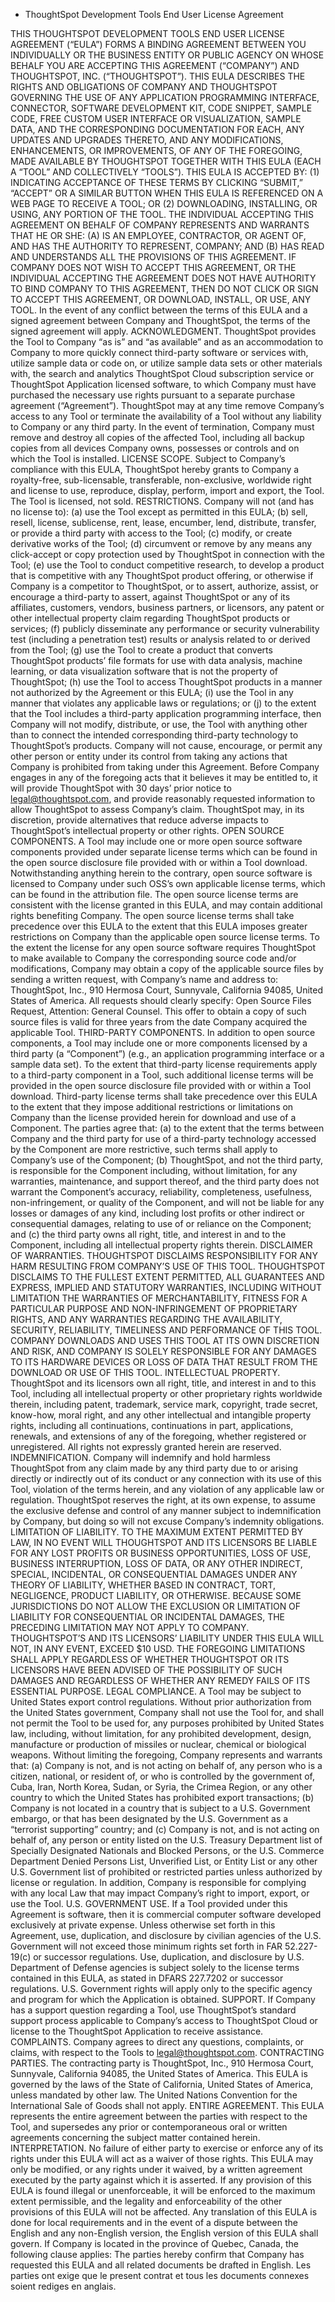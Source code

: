 - ThoughtSpot Development Tools End User License Agreement

THIS THOUGHTSPOT DEVELOPMENT TOOLS END USER LICENSE AGREEMENT (“EULA”) FORMS A BINDING AGREEMENT BETWEEN YOU INDIVIDUALLY OR THE BUSINESS ENTITY OR PUBLIC AGENCY ON WHOSE BEHALF YOU ARE ACCEPTING THIS AGREEMENT (“COMPANY”) AND THOUGHTSPOT, INC. (“THOUGHTSPOT”). THIS EULA DESCRIBES THE RIGHTS AND OBLIGATIONS OF COMPANY AND THOUGHTSPOT GOVERNING THE USE OF ANY APPLICATION PROGRAMMING INTERFACE, CONNECTOR, SOFTWARE DEVELOPMENT KIT, CODE SNIPPET, SAMPLE CODE, FREE CUSTOM USER INTERFACE OR VISUALIZATION, SAMPLE DATA, AND THE CORRESPONDING DOCUMENTATION FOR EACH, ANY UPDATES AND UPGRADES THERETO, AND ANY MODIFICATIONS, ENHANCEMENTS, OR IMPROVEMENTS, OF ANY OF THE FOREGOING, MADE AVAILABLE BY THOUGHTSPOT TOGETHER WITH THIS EULA (EACH A “TOOL” AND COLLECTIVELY “TOOLS”).
THIS EULA IS ACCEPTED BY: (1) INDICATING ACCEPTANCE OF THESE TERMS BY CLICKING “SUBMIT,” “ACCEPT” OR A SIMILAR BUTTON WHEN THIS EULA IS REFERENCED ON A WEB PAGE TO RECEIVE A TOOL; OR (2) DOWNLOADING, INSTALLING, OR USING, ANY PORTION OF THE TOOL. THE INDIVIDUAL ACCEPTING THIS AGREEMENT ON BEHALF OF COMPANY REPRESENTS AND WARRANTS THAT HE OR SHE: (A) IS AN EMPLOYEE, CONTRACTOR, OR AGENT OF, AND HAS THE AUTHORITY TO REPRESENT, COMPANY; AND (B) HAS READ AND UNDERSTANDS ALL THE PROVISIONS OF THIS AGREEMENT. IF COMPANY DOES NOT WISH TO ACCEPT THIS AGREEMENT, OR THE INDIVIDUAL ACCEPTING THE AGREEMENT DOES NOT HAVE AUTHORITY TO BIND COMPANY TO THIS AGREEMENT, THEN DO NOT CLICK OR SIGN TO ACCEPT THIS AGREEMENT, OR DOWNLOAD, INSTALL, OR USE, ANY TOOL.
In the event of any conflict between the terms of this EULA and a signed agreement between Company and ThoughtSpot, the terms of the signed agreement will apply.
ACKNOWLEDGMENT. ThoughtSpot provides the Tool to Company “as is” and “as available” and as an accommodation to Company to more quickly connect third-party software or services with, utilize sample data or code on, or utilize sample data sets or other materials with, the search and analytics ThoughtSpot Cloud subscription service or ThoughtSpot Application licensed software, to which Company must have purchased the necessary use rights pursuant to a separate purchase agreement (“Agreement”). ThoughtSpot may at any time remove Company’s access to any Tool or terminate the availability of a Tool without any liability to Company or any third party. In the event of termination, Company must remove and destroy all copies of the affected Tool, including all backup copies from all devices Company owns, possesses or controls and on which the Tool is installed.
LICENSE SCOPE. Subject to Company’s compliance with this EULA, ThoughtSpot hereby grants to Company a royalty-free, sub-licensable, transferable, non-exclusive, worldwide right and license to use, reproduce, display, perform, import and export, the Tool. The Tool is licensed, not sold.
RESTRICTIONS. Company will not (and has no license to): (a) use the Tool except as permitted in this EULA; (b) sell, resell, license, sublicense, rent, lease, encumber, lend, distribute, transfer, or provide a third party with access to the Tool; (c) modify, or create derivative works of the Tool; (d) circumvent or remove by any means any click-accept or copy protection used by ThoughtSpot in connection with the Tool; (e) use the Tool to conduct competitive research, to develop a product that is competitive with any ThoughtSpot product offering, or otherwise if Company is a competitor to ThoughtSpot, or to assert, authorize, assist, or encourage a third-party to assert, against ThoughtSpot or any of its affiliates, customers, vendors, business partners, or licensors, any patent or other intellectual property claim regarding ThoughtSpot products or services; (f) publicly disseminate any performance or security vulnerability test (including a penetration test) results or analysis related to or derived from the Tool; (g) use the Tool to create a product that converts ThoughtSpot products’ file formats for use with data analysis, machine learning, or data visualization software that is not the property of ThoughtSpot; (h) use the Tool to access ThoughtSpot products in a manner not authorized by the Agreement or this EULA; (i) use the Tool in any manner that violates any applicable laws or regulations; or (j) to the extent that the Tool includes a third-party application programming interface, then Company will not modify, distribute, or use, the Tool with anything other than to connect the intended corresponding third-party technology to ThoughtSpot’s products. Company will not cause, encourage, or permit any other person or entity under its control from taking any actions that Company is prohibited from taking under this Agreement. Before Company engages in any of the foregoing acts that it believes it may be entitled to, it will provide ThoughtSpot with 30 days’ prior notice to legal@thoughtspot.com, and provide reasonably requested information to allow ThoughtSpot to assess Company’s claim. ThoughtSpot may, in its discretion, provide alternatives that reduce adverse impacts to ThoughtSpot’s intellectual property or other rights.
OPEN SOURCE COMPONENTS. A Tool may include one or more open source software components provided under separate license terms which can be found in the open source disclosure file provided with or within a Tool download. Notwithstanding anything herein to the contrary, open source software is licensed to Company under such OSS’s own applicable license terms, which can be found in the attribution file. The open source license terms are consistent with the license granted in this EULA, and may contain additional rights benefiting Company. The open source license terms shall take precedence over this EULA to the extent that this EULA imposes greater restrictions on Company than the applicable open source license terms. To the extent the license for any open source software requires ThoughtSpot to make available to Company the corresponding source code and/or modifications, Company may obtain a copy of the applicable source files by sending a written request, with Company’s name and address to: ThoughtSpot, Inc., 910 Hermosa Court, Sunnyvale, California 94085, United States of America. All requests should clearly specify: Open Source Files Request, Attention: General Counsel. This offer to obtain a copy of such source files is valid for three years from the date Company acquired the applicable Tool.
THIRD-PARTY COMPONENTS. In addition to open source components, a Tool may include one or more components licensed by a third party (a “Component”) (e.g., an application programming interface or a sample data set). To the extent that third-party license requirements apply to a third-party component in a Tool, such additional license terms will be provided in the open source disclosure file provided with or within a Tool download. Third-party license terms shall take precedence over this EULA to the extent that they impose additional restrictions or limitations on Company than the license provided herein for download and use of a Component. The parties agree that: (a) to the extent that the terms between Company and the third party for use of a third-party technology accessed by the Component are more restrictive, such terms shall apply to Company’s use of the Component; (b) ThoughtSpot, and not the third party, is responsible for the Component including, without limitation, for any warranties, maintenance, and support thereof, and the third party does not warrant the Component’s accuracy, reliability, completeness, usefulness, non-infringement, or quality of the Component, and will not be liable for any losses or damages of any kind, including lost profits or other indirect or consequential damages, relating to use of or reliance on the Component; and (c) the third party owns all right, title, and interest in and to the Component, including all intellectual property rights therein.
DISCLAIMER OF WARRANTIES. THOUGHTSPOT DISCLAIMS RESPONSIBILITY FOR ANY HARM RESULTING FROM COMPANY’S USE OF THIS TOOL. THOUGHTSPOT DISCLAIMS TO THE FULLEST EXTENT PERMITTED, ALL GUARANTEES AND EXPRESS, IMPLIED AND STATUTORY WARRANTIES, INCLUDING WITHOUT LIMITATION THE WARRANTIES OF MERCHANTABILITY, FITNESS FOR A PARTICULAR PURPOSE AND NON-INFRINGEMENT OF PROPRIETARY RIGHTS, AND ANY WARRANTIES REGARDING THE AVAILABILITY, SECURITY, RELIABILITY, TIMELINESS AND PERFORMANCE OF THIS TOOL. COMPANY DOWNLOADS AND USES THIS TOOL AT ITS OWN DISCRETION AND RISK, AND COMPANY IS SOLELY RESPONSIBLE FOR ANY DAMAGES TO ITS HARDWARE DEVICES OR LOSS OF DATA THAT RESULT FROM THE DOWNLOAD OR USE OF THIS TOOL.
INTELLECTUAL PROPERTY. ThoughtSpot and its licensors own all right, title, and interest in and to this Tool, including all intellectual property or other proprietary rights worldwide therein, including patent, trademark, service mark, copyright, trade secret, know-how, moral right, and any other intellectual and intangible property rights, including all continuations, continuations in part, applications, renewals, and extensions of any of the foregoing, whether registered or unregistered. All rights not expressly granted herein are reserved.
INDEMNIFICATION. Company will indemnify and hold harmless ThoughtSpot from any claim made by any third party due to or arising directly or indirectly out of its conduct or any connection with its use of this Tool, violation of the terms herein, and any violation of any applicable law or regulation. ThoughtSpot reserves the right, at its own expense, to assume the exclusive defense and control of any manner subject to indemnification by Company, but doing so will not excuse Company’s indemnity obligations.
LIMITATION OF LIABILITY. TO THE MAXIMUM EXTENT PERMITTED BY LAW, IN NO EVENT WILL THOUGHTSPOT AND ITS LICENSORS BE LIABLE FOR ANY LOST PROFITS OR BUSINESS OPPORTUNITIES, LOSS OF USE, BUSINESS INTERRUPTION, LOSS OF DATA, OR ANY OTHER INDIRECT, SPECIAL, INCIDENTAL, OR CONSEQUENTIAL DAMAGES UNDER ANY THEORY OF LIABILITY, WHETHER BASED IN CONTRACT, TORT, NEGLIGENCE, PRODUCT LIABILITY, OR OTHERWISE. BECAUSE SOME JURISDICTIONS DO NOT ALLOW THE EXCLUSION OR LIMITATION OF LIABILITY FOR CONSEQUENTIAL OR INCIDENTAL DAMAGES, THE PRECEDING LIMITATION MAY NOT APPLY TO COMPANY. THOUGHTSPOT’S AND ITS LICENSORS’ LIABILITY UNDER THIS EULA WILL NOT, IN ANY EVENT, EXCEED $10 USD. THE FOREGOING LIMITATIONS SHALL APPLY REGARDLESS OF WHETHER THOUGHTSPOT OR ITS LICENSORS HAVE BEEN ADVISED OF THE POSSIBILITY OF SUCH DAMAGES AND REGARDLESS OF WHETHER ANY REMEDY FAILS OF ITS ESSENTIAL PURPOSE.
LEGAL COMPLIANCE. A Tool may be subject to United States export control regulations. Without prior authorization from the United States government, Company shall not use the Tool for, and shall not permit the Tool to be used for, any purposes prohibited by United States law, including, without limitation, for any prohibited development, design, manufacture or production of missiles or nuclear, chemical or biological weapons. Without limiting the foregoing, Company represents and warrants that: (a) Company is not, and is not acting on behalf of, any person who is a citizen, national, or resident of, or who is controlled by the government of, Cuba, Iran, North Korea, Sudan, or Syria, the Crimea Region, or any other country to which the United States has prohibited export transactions; (b) Company is not located in a country that is subject to a U.S. Government embargo, or that has been designated by the U.S. Government as a “terrorist supporting” country; and (c) Company is not, and is not acting on behalf of, any person or entity listed on the U.S. Treasury Department list of Specially Designated Nationals and Blocked Persons, or the U.S. Commerce Department Denied Persons List, Unverified List, or Entity List or any other U.S. Government list of prohibited or restricted parties unless authorized by license or regulation. In addition, Company is responsible for complying with any local Law that may impact Company’s right to import, export, or use the Tool.
U.S. GOVERNMENT USE. If a Tool provided under this Agreement is software, then it is commercial computer software developed exclusively at private expense. Unless otherwise set forth in this Agreement, use, duplication, and disclosure by civilian agencies of the U.S. Government will not exceed those minimum rights set forth in FAR 52.227-19(c) or successor regulations. Use, duplication, and disclosure by U.S. Department of Defense agencies is subject solely to the license terms contained in this EULA, as stated in DFARS 227.7202 or successor regulations. U.S. Government rights will apply only to the specific agency and program for which the Application is obtained.
SUPPORT. If Company has a support question regarding a Tool, use ThoughtSpot’s standard support process applicable to Company’s access to ThoughtSpot Cloud or license to the ThoughtSpot Application to receive assistance.
COMPLAINTS. Company agrees to direct any questions, complaints, or claims, with respect to the Tools to legal@thoughtspot.com.
CONTRACTING PARTIES. The contracting party is ThoughtSpot, Inc., 910 Hermosa Court, Sunnyvale, California 94085, the United States of America. This EULA is governed by the laws of the State of California, United States of America, unless mandated by other law. The United Nations Convention for the International Sale of Goods shall not apply.
ENTIRE AGREEMENT. This EULA represents the entire agreement between the parties with respect to the Tool, and supersedes any prior or contemporaneous oral or written agreements concerning the subject matter contained herein.
INTERPRETATION. No failure of either party to exercise or enforce any of its rights under this EULA will act as a waiver of those rights. This EULA may only be modified, or any rights under it waived, by a written agreement executed by the party against which it is asserted. If any provision of this EULA is found illegal or unenforceable, it will be enforced to the maximum extent permissible, and the legality and enforceability of the other provisions of this EULA will not be affected. Any translation of this EULA is done for local requirements and in the event of a dispute between the English and any non-English version, the English version of this EULA shall govern. If Company is located in the province of Quebec, Canada, the following clause applies: The parties hereby confirm that Company has requested this EULA and all related documents be drafted in English. Les parties ont exige que le present contrat et tous les documents connexes soient rediges en anglais.
